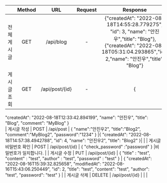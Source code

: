 |                       | Method |       URL      |                                            Request                                           |                                                                                                                                                                                                                                        Response                                                                                                                                                                                                                                        |
|-----------------------|:------:|:--------------:|:--------------------------------------------------------------------------------------------:|:--------------------------------------------------------------------------------------------------------------------------------------------------------------------------------------------------------------------------------------------------------------------------------------------------------------------------------------------------------------------------------------------------------------------------------------------------------------------------------------:|
| 전체 게시글 | GET    | /api/blog      | -                                                                                            |  {"createdAt": "2022-08-18T14:55:28.779275",                "id": 3,             "name": "안진우","title":               "Blog"},{"createdAt": "2022-08-18T05:31:04.293865","id": 2,"name": "안진우","title": "Blog"} |
| 게시글 조회           | GET    | /api/post/{id} | -                                                                                            | {
"createdAt": "2022-08-18T12:33:42.894199",
"name": "안진우",
"title": "Blog",
"comment": "MyBlog"
}                                                                                                                                                                                           
| 게시글 작성           | POST   | /api/post      | {
  "name":"안진우2",
  "title":"Blog2",
  "comment":"MyBlog2",
  "password":"1234"
} |{
"createdAt": "2022-08-18T14:57:38.4942788",
"id": 4,
"name": "안진우2",
"title": "Blog2"
}|
                                                                                |
| 게시글 비밀번호 확인  | POST   | /api/post/{id} | { "check_password" :"password" }                                                       |비밀번호가 일치합니다.                                                                                                                                                                                                                                                                                                                                                                                                                                                                                 |
| 게시글 수정           | PUT    | /api/post/{id} | {   "title" : "test",   "content" : "test",   "author" : "test",   "password" : "test"  }    | {     "createdAt": "2022-08-16T15:39:32.825658",     "modifiedAt": "2022-08-16T15:43:06.250449",     "id": 2,     "title": "test",     "content": "test",     "author": "test",     "password": "test" }                                                                                                                                                                                                                                                                               |
| 게시글 삭제           | DELETE | /api/post/{id} |                                                                                              |                                                                                                                                                                                                                                                                                                                                                                                                                                                                                        |
